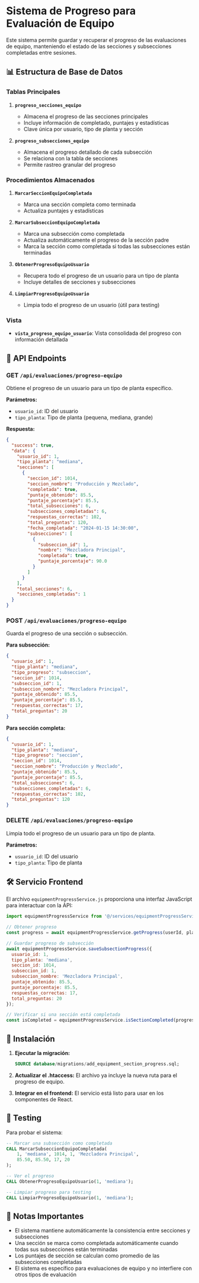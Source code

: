 # Sistema de Progreso para Evaluación de Equipo

Este sistema permite guardar y recuperar el progreso de las evaluaciones de equipo, manteniendo el estado de las secciones y subsecciones completadas entre sesiones.

## 📊 Estructura de Base de Datos

### Tablas Principales

1. **`progreso_secciones_equipo`**
   - Almacena el progreso de las secciones principales
   - Incluye información de completado, puntajes y estadísticas
   - Clave única por usuario, tipo de planta y sección

2. **`progreso_subsecciones_equipo`**
   - Almacena el progreso detallado de cada subsección
   - Se relaciona con la tabla de secciones
   - Permite rastreo granular del progreso

### Procedimientos Almacenados

1. **`MarcarSeccionEquipoCompletada`**
   - Marca una sección completa como terminada
   - Actualiza puntajes y estadísticas

2. **`MarcarSubseccionEquipoCompletada`**
   - Marca una subsección como completada
   - Actualiza automáticamente el progreso de la sección padre
   - Marca la sección como completada si todas las subsecciones están terminadas

3. **`ObtenerProgresoEquipoUsuario`**
   - Recupera todo el progreso de un usuario para un tipo de planta
   - Incluye detalles de secciones y subsecciones

4. **`LimpiarProgresoEquipoUsuario`**
   - Limpia todo el progreso de un usuario (útil para testing)

### Vista

- **`vista_progreso_equipo_usuario`**: Vista consolidada del progreso con información detallada

## 🔌 API Endpoints

### GET `/api/evaluaciones/progreso-equipo`
Obtiene el progreso de un usuario para un tipo de planta específico.

**Parámetros:**
- `usuario_id`: ID del usuario
- `tipo_planta`: Tipo de planta (pequena, mediana, grande)

**Respuesta:**
```json
{
  "success": true,
  "data": {
    "usuario_id": 1,
    "tipo_planta": "mediana",
    "secciones": [
      {
        "seccion_id": 1014,
        "seccion_nombre": "Producción y Mezclado",
        "completada": true,
        "puntaje_obtenido": 85.5,
        "puntaje_porcentaje": 85.5,
        "total_subsecciones": 6,
        "subsecciones_completadas": 6,
        "respuestas_correctas": 102,
        "total_preguntas": 120,
        "fecha_completada": "2024-01-15 14:30:00",
        "subsecciones": [
          {
            "subseccion_id": 1,
            "nombre": "Mezcladora Principal",
            "completada": true,
            "puntaje_porcentaje": 90.0
          }
        ]
      }
    ],
    "total_secciones": 6,
    "secciones_completadas": 1
  }
}
```

### POST `/api/evaluaciones/progreso-equipo`
Guarda el progreso de una sección o subsección.

**Para subsección:**
```json
{
  "usuario_id": 1,
  "tipo_planta": "mediana",
  "tipo_progreso": "subseccion",
  "seccion_id": 1014,
  "subseccion_id": 1,
  "subseccion_nombre": "Mezcladora Principal",
  "puntaje_obtenido": 85.5,
  "puntaje_porcentaje": 85.5,
  "respuestas_correctas": 17,
  "total_preguntas": 20
}
```

**Para sección completa:**
```json
{
  "usuario_id": 1,
  "tipo_planta": "mediana",
  "tipo_progreso": "seccion",
  "seccion_id": 1014,
  "seccion_nombre": "Producción y Mezclado",
  "puntaje_obtenido": 85.5,
  "puntaje_porcentaje": 85.5,
  "total_subsecciones": 6,
  "subsecciones_completadas": 6,
  "respuestas_correctas": 102,
  "total_preguntas": 120
}
```

### DELETE `/api/evaluaciones/progreso-equipo`
Limpia todo el progreso de un usuario para un tipo de planta.

**Parámetros:**
- `usuario_id`: ID del usuario
- `tipo_planta`: Tipo de planta

## 🛠️ Servicio Frontend

El archivo `equipmentProgressService.js` proporciona una interfaz JavaScript para interactuar con la API:

```javascript
import equipmentProgressService from '@/services/equipmentProgressService';

// Obtener progreso
const progress = await equipmentProgressService.getProgress(userId, plantType);

// Guardar progreso de subsección
await equipmentProgressService.saveSubsectionProgress({
  usuario_id: 1,
  tipo_planta: 'mediana',
  seccion_id: 1014,
  subseccion_id: 1,
  subseccion_nombre: 'Mezcladora Principal',
  puntaje_obtenido: 85.5,
  puntaje_porcentaje: 85.5,
  respuestas_correctas: 17,
  total_preguntas: 20
});

// Verificar si una sección está completada
const isCompleted = equipmentProgressService.isSectionCompleted(progress, 1014);
```

## 🚀 Instalación

1. **Ejecutar la migración:**
   ```sql
   SOURCE database/migrations/add_equipment_section_progress.sql;
   ```

2. **Actualizar el .htaccess:**
   El archivo ya incluye la nueva ruta para el progreso de equipo.

3. **Integrar en el frontend:**
   El servicio está listo para usar en los componentes de React.

## 🧪 Testing

Para probar el sistema:

```sql
-- Marcar una subsección como completada
CALL MarcarSubseccionEquipoCompletada(
    1, 'mediana', 1014, 1, 'Mezcladora Principal', 
    85.50, 85.50, 17, 20
);

-- Ver el progreso
CALL ObtenerProgresoEquipoUsuario(1, 'mediana');

-- Limpiar progreso para testing
CALL LimpiarProgresoEquipoUsuario(1, 'mediana');
```

## 📝 Notas Importantes

- El sistema mantiene automáticamente la consistencia entre secciones y subsecciones
- Una sección se marca como completada automáticamente cuando todas sus subsecciones están terminadas
- Los puntajes de sección se calculan como promedio de las subsecciones completadas
- El sistema es específico para evaluaciones de equipo y no interfiere con otros tipos de evaluación